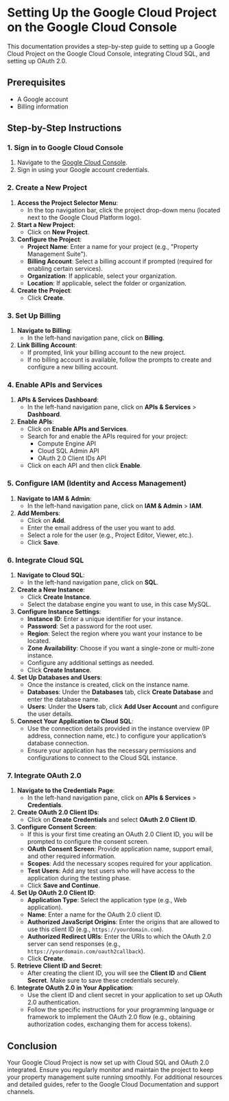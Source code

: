 # Setting Up the Google Cloud Project on the Google Cloud Console
This documentation provides a step-by-step guide to setting up a Google Cloud Project on the Google Cloud Console, integrating Cloud SQL, and setting up OAuth 2.0.

## Prerequisites
- A Google account
- Billing information 

## Step-by-Step Instructions

### 1. Sign in to Google Cloud Console
1. Navigate to the [Google Cloud Console](https://console.cloud.google.com/).
2. Sign in using your Google account credentials.

### 2. Create a New Project
1. **Access the Project Selector Menu**:
   - In the top navigation bar, click the project drop-down menu (located next to the Google Cloud Platform logo).
2. **Start a New Project**:
   - Click on **New Project**.
3. **Configure the Project**:
   - **Project Name**: Enter a name for your project (e.g., "Property Management Suite").
   - **Billing Account**: Select a billing account if prompted (required for enabling certain services).
   - **Organization**: If applicable, select your organization.
   - **Location**: If applicable, select the folder or organization.
4. **Create the Project**:
   - Click **Create**. 

### 3. Set Up Billing
1. **Navigate to Billing**:
   - In the left-hand navigation pane, click on **Billing**.
2. **Link Billing Account**:
   - If prompted, link your billing account to the new project.
   - If no billing account is available, follow the prompts to create and configure a new billing account.

### 4. Enable APIs and Services
1. **APIs & Services Dashboard**:
   - In the left-hand navigation pane, click on **APIs & Services** > **Dashboard**.
2. **Enable APIs**:
   - Click on **Enable APIs and Services**.
   - Search for and enable the APIs required for your project:
     - Compute Engine API
     - Cloud SQL Admin API
     - OAuth 2.0 Client IDs API
   - Click on each API and then click **Enable**.

### 5. Configure IAM (Identity and Access Management)
1. **Navigate to IAM & Admin**:
   - In the left-hand navigation pane, click on **IAM & Admin** > **IAM**.
2. **Add Members**:
   - Click on **Add**.
   - Enter the email address of the user you want to add.
   - Select a role for the user (e.g., Project Editor, Viewer, etc.).
   - Click **Save**.

### 6. Integrate Cloud SQL
1. **Navigate to Cloud SQL**:
   - In the left-hand navigation pane, click on **SQL**.
2. **Create a New Instance**:
   - Click **Create Instance**.
   - Select the database engine you want to use, in this case MySQL.
3. **Configure Instance Settings**:
   - **Instance ID**: Enter a unique identifier for your instance.
   - **Password**: Set a password for the root user.
   - **Region**: Select the region where you want your instance to be located.
   - **Zone Availability**: Choose if you want a single-zone or multi-zone instance.
   - Configure any additional settings as needed.
   - Click **Create Instance**.
4. **Set Up Databases and Users**:
   - Once the instance is created, click on the instance name.
   - **Databases**: Under the **Databases** tab, click **Create Database** and enter the database name.
   - **Users**: Under the **Users** tab, click **Add User Account** and configure the user details.
5. **Connect Your Application to Cloud SQL**:
   - Use the connection details provided in the instance overview (IP address, connection name, etc.) to configure your application’s database connection.
   - Ensure your application has the necessary permissions and configurations to connect to the Cloud SQL instance.

### 7. Integrate OAuth 2.0
1. **Navigate to the Credentials Page**:
   - In the left-hand navigation pane, click on **APIs & Services** > **Credentials**.
2. **Create OAuth 2.0 Client IDs**:
   - Click on **Create Credentials** and select **OAuth 2.0 Client ID**.
3. **Configure Consent Screen**:
   - If this is your first time creating an OAuth 2.0 Client ID, you will be prompted to configure the consent screen.
   - **OAuth Consent Screen**: Provide application name, support email, and other required information.
   - **Scopes**: Add the necessary scopes required for your application.
   - **Test Users**: Add any test users who will have access to the application during the testing phase.
   - Click **Save and Continue**.
4. **Set Up OAuth 2.0 Client ID**:
   - **Application Type**: Select the application type (e.g., Web application).
   - **Name**: Enter a name for the OAuth 2.0 client ID.
   - **Authorized JavaScript Origins**: Enter the origins that are allowed to use this client ID (e.g., `https://yourdomain.com`).
   - **Authorized Redirect URIs**: Enter the URIs to which the OAuth 2.0 server can send responses (e.g., `https://yourdomain.com/oauth2callback`).
   - Click **Create**.
5. **Retrieve Client ID and Secret**:
   - After creating the client ID, you will see the **Client ID** and **Client Secret**. Make sure to save these credentials securely.
6. **Integrate OAuth 2.0 in Your Application**:
   - Use the client ID and client secret in your application to set up OAuth 2.0 authentication.
   - Follow the specific instructions for your programming language or framework to implement the OAuth 2.0 flow (e.g., obtaining authorization codes, exchanging them for access tokens).

## Conclusion
Your Google Cloud Project is now set up with Cloud SQL and OAuth 2.0 integrated. Ensure you regularly monitor and maintain the project to keep your property management suite running smoothly. For additional resources and detailed guides, refer to the Google Cloud Documentation and support channels.
